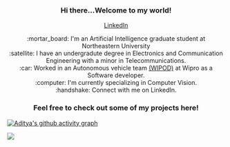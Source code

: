 

<h3 align="center">Hi there...Welcome to my world!</h3>
<p align="center">
  <a href="https://www.linkedin.com/in/aadityasp/">LinkedIn</a>
</p>
<p align="center">
   :mortar_board: I'm an Artificial Intelligence graduate student at Northeastern University <br/>
   :satellite: I have an undergradute degree in Electronics and Communication Engineering with a minor in Telecommunications. <br/>
   :car: Worked in an Autonomous vehicle team <a href="https://www.wipro.com/engineeringNXT/wipod-2-0/"> (WIPOD)</a> at Wipro as a Software developer.<br/>
   :computer: I'm currently specializing in Computer Vision. <br/> 
   :handshake: Connect with me on LinkedIn.
</p>
<h3 align="center">Feel free to check out some of my projects here!</h3>

<!-- [![Aditya's GitHub stats](https://github-readme-stats.vercel.app/api?username=aadityasp)](https://github.com/aadityasp/github-readme-stats) -->

[![Aditya's github activity graph](https://activity-graph.herokuapp.com/graph?username=aadityasp&theme=dracula)](https://github.com/ashutosh00710/github-readme-activity-graph)

<a href="https://github.com/anuraghazra/github-readme-stats">
  <img align="center" src="https://github-readme-stats.vercel.app/api?username=aadityasp&show_icons=true&theme=radical" />
</a>


<!---
- 👋 Hi, I’m Aditya.
- 👀 I’m interested in ...
- 🌱 I’m currently learning ...
- 💞️ I’m looking to collaborate on ...
- 📫 How to reach me ...


aadityasp/aadityasp is a ✨ special ✨ repository because its `README.md` (this file) appears on your GitHub profile.
You can click the Preview link to take a look at your changes.
--->

